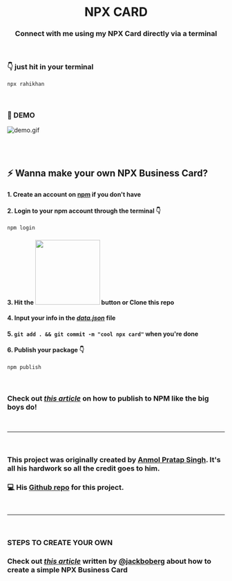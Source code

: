 <h1 align="center">  <strong>NPX CARD</strong> </h1>
<h3 align="center"> Connect with me using my NPX Card directly via a terminal </h3>

<br />

### <strong>👇 just hit in your terminal</strong>

```bash
npx rahikhan
```

<br />

### <strong>🚀 DEMO</strong>

![demo.gif](https://cdn.hashnode.com/res/hashnode/image/upload/v1610360119791/rLM8MkTgG.gif)

<br />

<br />

## <strong>⚡ Wanna make your own NPX Business Card?</strong>
#### 1. Create an account on [npm](https://www.npmjs.com/) if you don't have
#### 2. Login to your npm account through the terminal 👇
```bash
npm login
```
#### 3. Hit the <img src="https://cdn.hashnode.com/res/hashnode/image/upload/v1610228403176/kGm5l6Bcv.png" width="150"/> button or **Clone** this repo
#### 4. Input your info in the [_**data.json**_](https://github.com/rahi-khan/npx_card/blob/main/data.json) file
#### 5. `git add . && git commit -m "cool npx card"` when you're done
#### 6. Publish your package 👇
```bash
npm publish
```

<br />

### Check out [_**this article**_](https://zellwk.com/blog/publish-to-npm/) on how to publish to NPM like the big boys do!

<br />

---

<br />

### This project was originally created by [Anmol Pratap Singh](https://github.com/anmol098). It's all his hardwork so all the credit goes to him.

### 💻 His [Github repo](https://github.com/anmol098/npx_card) for this project.

<br />

---

<br />

### <strong>STEPS TO CREATE YOUR OWN </strong>

### Check out [_this article_](https://studioelsa.se/blog/open-source-oss-npx-business-card) written by [@jackboberg](https://github.com/jackboberg) about how to create a simple NPX Business Card
